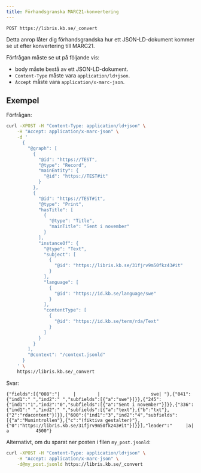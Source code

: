 ```yaml
---
title: Förhandsgranska MARC21-konvertering
---
```


```
POST https://libris.kb.se/_convert
```

Detta anrop låter dig förhandsgrandska hur ett JSON-LD-dokument kommer se ut efter konvertering till MARC21.

Förfrågan måste se ut på följande vis:

* body måste bestå av ett JSON-LD-dokument.
* `Content-Type` måste vara `application/ld+json`.
* `Accept` måste vara `application/x-marc-json`.

## Exempel
Förfrågan:

```bash title="Shell"
curl -XPOST -H "Content-Type: application/ld+json" \
    -H "Accept: application/x-marc-json" \
    -d '
      {
        "@graph": [
          {
            "@id": "https://TEST",
            "@type": "Record",
            "mainEntity": {
              "@id": "https://TEST#it"
            }
          },
          {
            "@id": "https://TEST#it",
            "@type": "Print",
            "hasTitle": [
              {
                "@type": "Title",
                "mainTitle": "Sent i november"
              }
            ],
            "instanceOf": {
              "@type": "Text",
              "subject": [
                {
                  "@id": "https://libris.kb.se/31fjrv9m50fkz43#it"
                }
              ],
              "language": [
                {
                  "@id": "https://id.kb.se/language/swe"
                }
              ],
              "contentType": [
                {
                  "@id": "https://id.kb.se/term/rda/Text"
                }
              ]
            }
          }
        ],
        "@context": "/context.jsonld"
      }
    ' \
    https://libris.kb.se/_convert
```

Svar:
```title="MARC21"
{"fields":[{"008":"|     |        |                   swe| "},{"041":{"ind1":" ","ind2":" ","subfields":[{"a":"swe"}]}},{"245":{"ind1":"1","ind2":"0","subfields":[{"a":"Sent i november"}]}},{"336":{"ind1":" ","ind2":" ","subfields":[{"a":"text"},{"b":"txt"},{"2":"rdacontent"}]}},{"600":{"ind1":"3","ind2":"4","subfields":[{"a":"Mumintrollen"},{"c":"(fiktiva gestalter)"},{"0":"https://libris.kb.se/31fjrv9m50fkz43#it"}]}}],"leader":"     |a| a          4500"}
```

Alternativt, om du sparat ner posten i filen `my_post.jsonld`:


```bash title="Shell"
curl -XPOST -H "Content-Type: application/ld+json" \
    -H "Accept: application/x-marc-json" \
    -d@my_post.jsonld https://libris.kb.se/_convert
```


